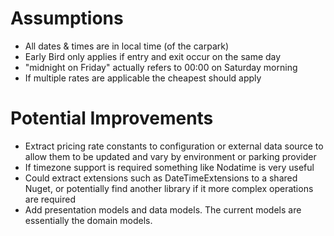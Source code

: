 # Assumptions

* All dates & times are in local time (of the carpark)
* Early Bird only applies if entry and exit occur on the same day
* "midnight on Friday" actually refers to 00:00 on Saturday morning
* If multiple rates are applicable the cheapest should apply

# Potential Improvements

* Extract pricing rate constants to configuration or external data source to allow them to be updated and vary by environment or parking provider
* If timezone support is required something like Nodatime is very useful
* Could extract extensions such as DateTimeExtensions to a shared Nuget, or potentially find another library if it more complex operations are required
* Add presentation models and data models.  The current models are essentially the domain models.